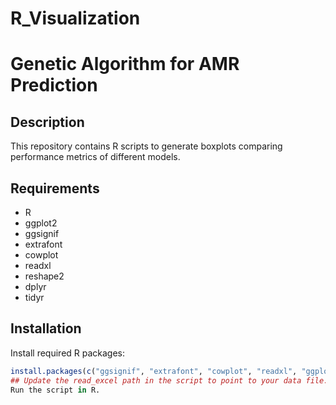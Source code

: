 # R_Visualization
# Genetic Algorithm for AMR Prediction

## Description
This repository contains R scripts to generate boxplots comparing performance metrics of different models.

## Requirements
- R
- ggplot2
- ggsignif
- extrafont
- cowplot
- readxl
- reshape2
- dplyr
- tidyr

## Installation
Install required R packages:

```r
install.packages(c("ggsignif", "extrafont", "cowplot", "readxl", "ggplot2", "reshape2", "dplyr", "tidyr"))
## Update the read_excel path in the script to point to your data file.
Run the script in R.
